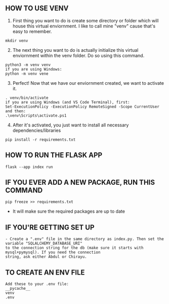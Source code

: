 ## HOW TO USE VENV

1. First thing you want to do is create some directory or folder which will house this virtual enviornment. I like to call mine "venv" cause that's easy to remember.
```
mkdir venv
```
2. The next thing you want to do is actually initialize this virtual enviornment within the venv folder. Do so using this command.
```
python3 -m venv venv
if you are using Windows:
python -m venv vene
```
3. Perfect! Now that we have our enviornment created, we want to activate it.
```
. venv/bin/activate
if you are using Windows (and VS Code Terminal), first:
Set-ExecutionPolicy -ExecutionPolicy RemoteSigned -Scope CurrentUser
and then:
.\venv\Scripts\activate.ps1
```
4. After it's activated, you just want to install all necessary dependencies/libraries
```
pip install -r requirements.txt
```

## HOW TO RUN THE FLASK APP
```
flask --app index run
```


## IF YOU EVER ADD A NEW PACKAGE, RUN THIS COMMAND
```
pip freeze >> requirements.txt
```
- It will make sure the required packages are up to date

## IF YOU'RE GETTING SET UP
```
- Create a ".env" file in the same directory as index.py. Then set the variable "SQLALCHEMY_DATABASE_URI"
to the connection string for the db (make sure it starts with mysql+pymysql). If you need the connection 
string, ask either Abdul or Chirayu.
```

## TO CREATE AN ENV FILE
```
Add these to your .env file: 
__pycache__
venv
.env
```

